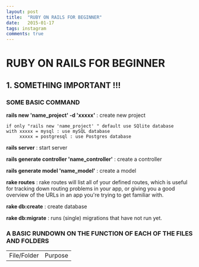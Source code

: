 ```yaml
---
layout: post
title:  "RUBY ON RAILS FOR BEGINNER"
date:   2015-01-17
tags: instagram
comments: true
---
```


# **RUBY ON RAILS FOR BEGINNER** #

## 1. SOMETHING IMPORTANT !!! ##

###

### **SOME BASIC COMMAND** ###

**rails new 'name_project' -d 'xxxxx'** : create new project

	if only "rails new 'name_project' " default use SQlite database
    with xxxxx = mysql : use mySQL database
		 xxxxx = postgresql : use Postgres database

**rails server** : start server 

**rails generate controller 'name_controller'** : create a controller 

**rails generate model 'name_model'** : create a model 

**rake routes** : rake routes will list all of your defined routes, which is useful for tracking down routing problems in your app, or giving you a good overview of the URLs in an app you're trying to get familiar with.

**rake db:create** : create database

**rake db:migrate** : runs (single) migrations that have not run yet.

### **A BASIC RUNDOWN ON THE FUNCTION OF EACH OF THE FILES AND FOLDERS** ###

<table>
<tr>
<td>File/Folder</td>
<td>Purpose</td>
</tr>
</table>

